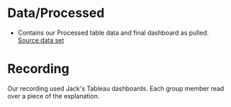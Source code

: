 # **Data/Processed**
 - Contains our Processed table data and final dashboard as pulled.
[Source data set](https://www.kaggle.com/davidroberts13/one-small-step-for-data "Source data set")
# Recording
Our recording used Jack's Tableau dashboards. Each group member read over a piece of the explanation.
